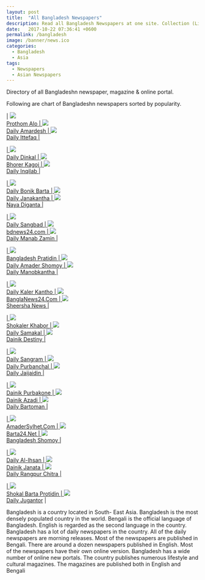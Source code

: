 ```yaml
---
layout: post
title:  "All Bangladesh Newspapers"
description: Read all Bangladesh Newspapers at one site. Collection (List) of all Bangladesh bengali and english newspaper, magazine and online portal.
date:   2017-10-22 07:36:41 +0600
permalink: /bangladesh
image: /banner/news.ico
categories:
  - Bangladesh
  - Asia
tags:
  - Newspapers
  - Asian Newspapers
---
```

Directory of all Bangladeshn newspaper, magazine & online portal.

<script async src="//pagead2.googlesyndication.com/pagead/js/adsbygoogle.js"></script>
<!-- Newspaper -->
<ins class="adsbygoogle"
     style="display:block"
     data-ad-client="ca-pub-8223263853196045"
     data-ad-slot="8487475055"
     data-ad-format="auto"></ins>
<script>
(adsbygoogle = window.adsbygoogle || []).push({});
</script>

Following are chart of Bangladeshn newspapers sorted by popularity.

| <a href="http://www.prothom-alo.com" rel="nofollow" target="_blank"><img src="/banner/news.ico"><br>Prothom Alo | <a href="http://amar-desh24.com" rel="nofollow" target="_blank"><img src="/banner/news.ico"><br>Daily Amardesh | <a href="http://www.ittefaq.com.bd/" rel="nofollow" target="_blank"><img src="/banner/news.ico"><br>Daily Ittefaq |

| <a href="http://www.dailydinkal.net/" rel="nofollow" target="_blank"><img src="/banner/news.ico"><br>Daily Dinkal | <a href="http://www.bhorerkagoj.net" rel="nofollow" target="_blank"><img src="/banner/news.ico"><br>Bhorer Kagoj | <a href="https://www.dailyinqilab.com" rel="nofollow" target="_blank"><img src="/banner/news.ico"><br>Daily Inqilab |

| <a href="http://bonikbarta.net/bangla/" rel="nofollow" target="_blank"><img src="/banner/news.ico"><br>Daily Bonik Barta | <a href="http://www.dailyjanakantha.com" rel="nofollow" target="_blank"><img src="/banner/news.ico"><br>Daily Janakantha | <a href="http://www.dailynayadiganta.com" rel="nofollow" target="_blank"><img src="/banner/news.ico"><br>Naya Diganta |

| <a href="http://thesangbad.net" rel="nofollow" target="_blank"><img src="/banner/news.ico"><br>Daily Sangbad | <a href="https://bdnews24.com" rel="nofollow" target="_blank"><img src="/banner/news.ico"><br>bdnews24.com | <a href="http://www.mzamin.com" rel="nofollow" target="_blank"><img src="/banner/news.ico"><br>Daily Manab Zamin |

| <a href="http://www.bd-pratidin.com" rel="nofollow" target="_blank"><img src="/banner/news.ico"><br>Bangladesh Pratidin | <a href="http://www.dainikamadershomoy.com" rel="nofollow" target="_blank"><img src="/banner/news.ico"><br>Daily Amader Shomoy | <a href="https://www.manobkantha.com" rel="nofollow" target="_blank"><img src="/banner/news.ico"><br>Daily Manobkantha |

| <a href="http://www.kalerkantho.com" rel="nofollow" target="_blank"><img src="/banner/news.ico"><br>Daily Kaler Kantho | <a href="http://www.banglanews24.com" rel="nofollow" target="_blank"><img src="/banner/news.ico"><br>BanglaNews24.Com | <a href="https://www.sheershanews24.com" rel="nofollow" target="_blank"><img src="/banner/news.ico"><br>Sheersha News |

| <a href="http://www.shokalerkhobor24.com" rel="nofollow" target="_blank"><img src="/banner/news.ico"><br>Shokaler Khabor | <a href="http://www.samakal.com" rel="nofollow" target="_blank"><img src="/banner/news.ico"><br>Daily Samakal | <a href="http://www.dainik-destiny.com" rel="nofollow" target="_blank"><img src="/banner/news.ico"><br>Dainik Destiny |

| <a href="http://www.dailysangram.com/" rel="nofollow" target="_blank"><img src="/banner/news.ico"><br>Daily Sangram | <a href="http://www.purbanchal.com/" rel="nofollow" target="_blank"><img src="/banner/news.ico"><br>Daily Purbanchal | <a href="http://www.jjdin.com/" rel="nofollow" target="_blank"><img src="/banner/news.ico"><br>Daily Jaijaidin |

| <a href="http://www.dainikpurbokone.net/" rel="nofollow" target="_blank"><img src="/banner/news.ico"><br>Dainik Purbakone | <a href="http://www.dainikazadi.org/index.php" rel="nofollow" target="_blank"><img src="/banner/news.ico"><br>Dainik Azadi | <a href="http://dailybartoman.com/" rel="nofollow" target="_blank"><img src="/banner/news.ico"><br>Daily Bartoman |

| <a href="http://www.amadersylhet.com/" rel="nofollow" target="_blank"><img src="/banner/news.ico"><br>AmaderSylhet.Com | <a href="http://www.barta24.net/" rel="nofollow" target="_blank"><img src="/banner/news.ico"><br>Barta24.Net | <a href="http://www.dailyshomoy.com/" rel="nofollow" target="_blank"><img src="/banner/news.ico"><br>Bangladesh Shomoy |

| <a href="http://www.al-ihsan.net/" rel="nofollow" target="_blank"><img src="/banner/news.ico"><br>Daily Al-Ihsan | <a href="http://www.djanata.com/" rel="nofollow" target="_blank"><img src="/banner/news.ico"><br>Dainik Janata | <a href="http://erangpurchitra.com/" rel="nofollow" target="_blank"><img src="/banner/news.ico"><br>Daily Rangpur Chitra |

| <a href="http://sakalbarta.com/" rel="nofollow" target="_blank"><img src="/banner/news.ico"><br>Shokal Barta Protidin | <a href="http://www.jugantor.com/" rel="nofollow" target="_blank"><img src="/banner/news.ico"><br>Daily Jugantor</a> |
 


Bangladesh is a country located in South- East Asia. Bangladesh is the most densely populated country in the world. Bengali is the official language of Bangladesh. English is regarded as the second language in the country. Bangladesh has a lot of daily newspapers in the country. All of the daily newspapers are morning releases. Most of the newspapers are published in Bengali. There are around a dozen newspapers published in English. Most of the newspapers have their own online version. Bangladesh has a wide number of online new portals. The country publishes numerous lifestyle and cultural magazines. The magazines are published both in English and Bengali
